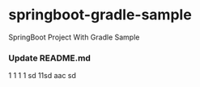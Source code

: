 # springboot-gradle-sample
SpringBoot Project With Gradle Sample

### Update README.md

1
1
1
1
sd
11sd
aac
sd
